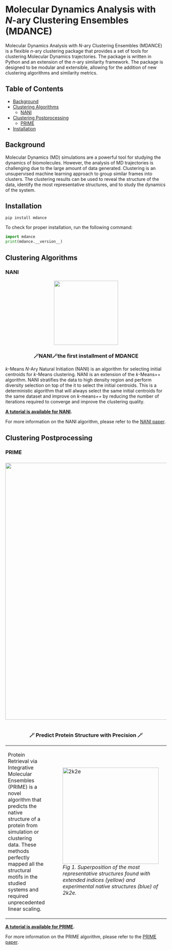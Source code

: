 # Molecular Dynamics Analysis with *N*-ary Clustering Ensembles (MDANCE)
Molecular Dynamics Analysis with *N*-ary Clustering Ensembles (MDANCE) is a flexible *n*-ary clustering package that provides a set of tools for clustering Molecular Dynamics trajectories. The package is written in Python and an extension of the *n*-ary similarity framework. The package is designed to be modular and extensible, allowing for the addition of new clustering algorithms and similarity metrics.

## Table of Contents
- [Background](#background)
- [Clustering Algorithms](#clustering-algorithms)
  - [NANI](#nani)
- [Clustering Postprocessing](#clustering-postprocessing)
  - [PRIME](#prime)
- [Installation](#installation)

## Background
Molecular Dynamics (MD) simulations are a powerful tool for studying the dynamics of biomolecules. However, the analysis of MD trajectories is challenging due to the large amount of data generated. Clustering is an unsupervised machine learning approach to group similar frames into clusters. The clustering results can be used to reveal the structure of the data, identify the most representative structures, and to study the dynamics of the system.

## Installation
```
pip install mdance
```
To check for proper installation, run the following command:
```python
import mdance
print(mdance.__version__)
```

## Clustering Algorithms
### NANI
<p align="center">
<img src="img/nani-logo.PNG" width="200" height=auto align="center"></a></p>

<h3 align="center">
    <p><b>🪄NANI🪄the first installment of MDANCE</b></p>
    </h3>

*k*-Means *N*-Ary Natural Initiation (NANI) is an algorithm for selecting initial centroids for *k*-Means clustering. NANI is an extension of the *k*-Means++ algorithm. NANI stratifies the data to high density region and perform diversity selection on top of the it to select the initial centroids. This is a deterministic algorithm that will always select the same initial centroids for the same dataset and improve on *k*-means++ by reducing the number of iterations required to converge and improve the clustering quality.

**[A tutorial is available for NANI](https://github.com/mqcomplab/MDANCE/blob/main/tutorials/nani.md).**

For more information on the NANI algorithm, please refer to the [NANI paper](https://www.biorxiv.org/content/10.1101/2024.03.07.583975v1). 


## Clustering Postprocessing
### PRIME
<h3 align="center"> 
    <img src="img/logo.png" width="800" height=auto align="center"></a>
    &nbsp
    <p><b>🪄 Predict Protein Structure with Precision 🪄</b></p>
    </h3>

<table>
  <tr>
    <td>
      <p>Protein Retrieval via Integrative Molecular Ensembles (PRIME)</b> is a novel algorithm that predicts the native structure of a protein from simulation or clustering data. These methods perfectly mapped all the structural motifs in the studied systems and required unprecedented linear scaling.</p>
    </td>
    <td>
      <figure>
        <img src="img/2k2e.png" alt="2k2e" width="300" height="auto">
        <figcaption><i>Fig 1. Superposition of the most representative structures found with extended indices (yellow) and experimental native structures (blue) of 2k2e.</i></figcaption>
      </figure>
    </td>
  </tr>
</table>

**[A tutorial is available for PRIME](https://github.com/mqcomplab/MDANCE/blob/main/tutorials/prime.md).**

For more information on the PRIME algorithm, please refer to the [PRIME paper](https://www.biorxiv.org/content/10.1101/2024.03.19.585783v1). 

